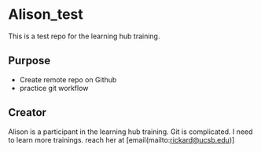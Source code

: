 # Alison_test
This is a test repo for the learning hub training.
## Purpose

- Create remote repo on Github
- practice git workflow

## Creator

Alison is a participant in the learning hub training. Git is complicated. I need to learn more trainings. reach her at [email(mailto:rickard@ucsb.edu)]
